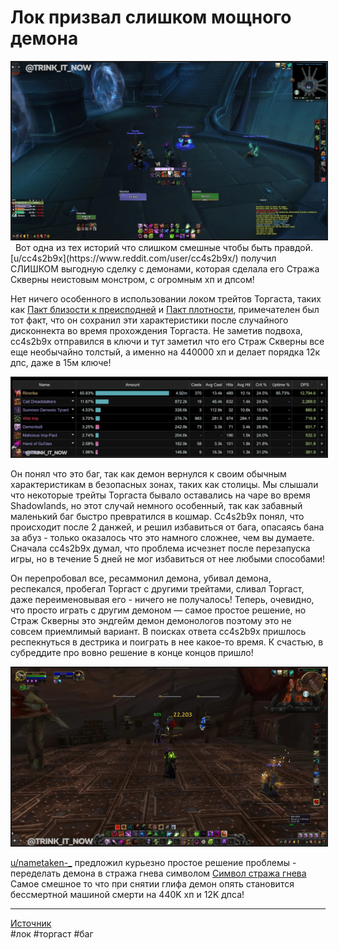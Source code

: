 # Лок призвал слишком мощного демона

<center>
<img src=https://raw.githubusercontent.com/MagicalCow/TrinkIT-News/main/Assets/IV66715/IV66715-02.jpg float=center border=2>
</center>  
 
Вот одна из тех историй что слишком смешные чтобы быть правдой. [u/cc4s2b9x](https://www.reddit.com/user/cc4s2b9x/) получил СЛИШКОМ выгодную сделку с демонами, которая сделала его Стража Скверны неистовым монстром, с огромным хп и дпсом!

Нет ничего особенного в использовании локом трейтов Торгаста, таких как <a href="https://ru.wowhead.com/spell=320945">Пакт близости к преисподней</a> и <a href="https://ru.wowhead.com/spell=320943">Пакт плотности</a>, примечателен был тот факт, что он сохранил эти характеристики после случайного дисконнекта во время прохождения Торгаста. Не заметив подвоха, cc4s2b9x отправился в ключи и тут заметил что его Страж Скверны все еще необычайно толстый, а именно на 440000 хп и делает порядка 12к дпс, даже в 15м ключе!

<center>
<img src=https://raw.githubusercontent.com/MagicalCow/TrinkIT-News/main/Assets/IV66715/IV66715-01.jpg float=center border=2>
</center>  

Он понял что это баг, так как демон вернулся к своим обычным характеристикам в безопасных зонах, таких как столицы. Мы слышали что некоторые трейты Торгаста бывало оставались на чаре во время Shadowlands, но этот случай немного особенный, так как забавный маленький баг быстро превратился в кошмар. Cc4s2b9x понял, что происходит после 2 данжей, и решил избавиться от бага, опасаясь бана за абуз - только оказалось что это намного сложнее, чем вы думаете. Сначала cc4s2b9x думал, что проблема исчезнет после перезапуска игры, но в течение 5 дней не мог избавиться от нее любыми способами!

Он перепробовал все, ресаммонил демона, убивал демона, респекался, пробегал Торгаст с другими трейтами, сливал Торгаст, даже переименовывая его - ничего не получалось! Теперь, очевидно, что просто играть с другим демоном — самое простое решение, но Страж Скверны это эндгейм демон демонологов поэтому это не совсем приемлимый вариант. В поисках ответа cc4s2b9x пришлось респекнуться в дестрика и поиграть в нее какое-то время. К счастью, в субреддите про вовно решение в конце концов пришло!

<center>
<img src=https://raw.githubusercontent.com/MagicalCow/TrinkIT-News/main/Assets/IV66715/IV66715-03.jpg float=center border=2>
</center>  

[u/nametaken-_](https://www.reddit.com/user/nametaken-_/) предложил курьезно простое решение проблемы - переделать демона в стража гнева символом [Символ стража гнева](https://ru.wowhead.com/item=139315/)
Самое смешное то что при снятии глифа демон опять становится бессмертной машиной смерти на 440K хп и 12K дпса!

---
[Источник](https://www.reddit.com/r/wow/comments/vv5d2r/felguard_beefed_up_to_440k_the_unkillable)  
#лок #торгаст #баг